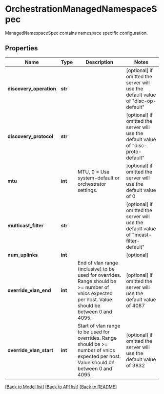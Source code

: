 # OrchestrationManagedNamespaceSpec

ManagedNamespaceSpec contains namespace specific configuration.
## Properties
Name | Type | Description | Notes
------------ | ------------- | ------------- | -------------
**discovery_operation** | **str** |  | [optional]  if omitted the server will use the default value of "disc-op-default"
**discovery_protocol** | **str** |  | [optional]  if omitted the server will use the default value of "disc-proto-default"
**mtu** | **int** | MTU, 0 &#x3D; Use system-default or orchestrator settings. | [optional]  if omitted the server will use the default value of 0
**multicast_filter** | **str** |  | [optional]  if omitted the server will use the default value of "mcast-filter-default"
**num_uplinks** | **int** |  | [optional] 
**override_vlan_end** | **int** | End of vlan range (inclusive) to be used for overrides. Range should be &gt;&#x3D; number of vnics expected per host. Value should be between 0 and 4095. | [optional]  if omitted the server will use the default value of 4087
**override_vlan_start** | **int** | Start of vlan range to be used for overrides. Range should be &gt;&#x3D; number of vnics expected per host. Value should be between 0 and 4095. | [optional]  if omitted the server will use the default value of 3832

[[Back to Model list]](../README.md#documentation-for-models) [[Back to API list]](../README.md#documentation-for-api-endpoints) [[Back to README]](../README.md)


